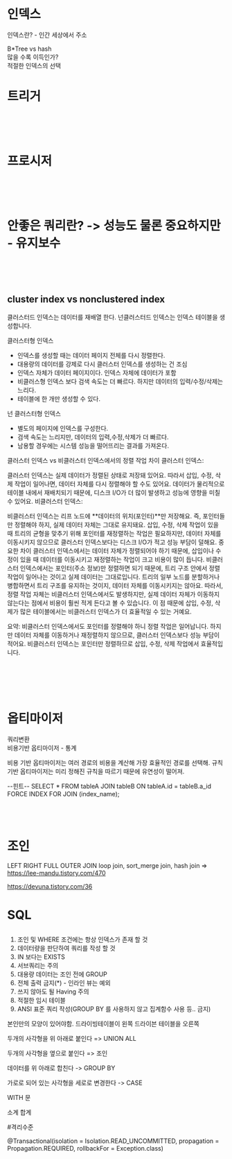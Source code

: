 

# 인덱스

 인덱스란?  - 인간 세상에서 주소

 B*Tree vs hash  
 많을 수록 이득인가?  
 적절한 인덱스의 선택
 
 
 # 트리거  
 <br/>
 <br/>
 <br/>
 
 
 
 # 프로시저  
 <br/>
 <br/>
 <br/>
 
 
 # 안좋은 쿼리란? -> 성능도 물론 중요하지만 - 유지보수  
 <br/>
 <br/>
 <br/>


 ## cluster index vs nonclustered index

 클러스터드 인덱스는 데이터를 재배열 한다.
 넌클러스터드 인덱스는 인덱스 테이블을 생성합니다.


클러스터형 인덱스
- 인덱스를 생성할 때는 데이터 페이지 전체를 다시 정렬한다.
- 대용량의 데이터를 강제로 다시 클러스터 인덱스를 생성하는 건 조심
- 인덱스 자체가 데이터 페이지이다. 인덱스 자체에 데이터가 포함
- 비클러스형 인덱스 보다 검색 속도는 더 빠르다. 하지만 데이터의 입력/수정/삭제는 느리다.
- 테이블에 한 개만 생성할 수 있다.


넌 클러스터형 인덱스
- 별도의 페이지에 인덱스를 구성한다.
- 검색 속도는 느리지만, 데이터의 입력,수정,삭제가 더 빠르다.
- 남용할 경우에는 시스템 성능을 떨어뜨리는 결과를 가져온다.

클러스터 인덱스 vs 비클러스터 인덱스에서의 정렬 작업 차이
클러스터 인덱스:

클러스터 인덱스는 실제 데이터가 정렬된 상태로 저장돼 있어요. 따라서 삽입, 수정, 삭제 작업이 일어나면, 데이터 자체를 다시 정렬해야 할 수도 있어요.
데이터가 물리적으로 테이블 내에서 재배치되기 때문에, 디스크 I/O가 더 많이 발생하고 성능에 영향을 미칠 수 있어요.
비클러스터 인덱스:

비클러스터 인덱스는 리프 노드에 **데이터의 위치(포인터)**만 저장해요. 즉, 포인터들만 정렬해야 하지, 실제 데이터 자체는 그대로 유지돼요.
삽입, 수정, 삭제 작업이 있을 때 트리의 균형을 맞추기 위해 포인터를 재정렬하는 작업은 필요하지만, 데이터 자체를 이동시키지 않으므로 클러스터 인덱스보다는 디스크 I/O가 적고 성능 부담이 덜해요.
중요한 차이
클러스터 인덱스에서는 데이터 자체가 정렬되어야 하기 때문에, 삽입이나 수정이 있을 때 데이터를 이동시키고 재정렬하는 작업이 크고 비용이 많이 듭니다.
비클러스터 인덱스에서는 포인터(주소 정보)만 정렬하면 되기 때문에, 트리 구조 안에서 정렬 작업이 일어나는 것이고 실제 데이터는 그대로입니다. 트리의 일부 노드를 분할하거나 병합하면서 트리 구조를 유지하는 것이지, 데이터 자체를 이동시키지는 않아요.
따라서, 정렬 작업 자체는 비클러스터 인덱스에서도 발생하지만, 실제 데이터 자체가 이동하지 않는다는 점에서 비용이 훨씬 적게 든다고 볼 수 있습니다. 이 점 때문에 삽입, 수정, 삭제가 많은 테이블에서는 비클러스터 인덱스가 더 효율적일 수 있는 거예요.

요약:
비클러스터 인덱스에서도 포인터를 정렬해야 하니 정렬 작업은 일어납니다.
하지만 데이터 자체를 이동하거나 재정렬하지 않으므로, 클러스터 인덱스보다 성능 부담이 적어요.
비클러스터 인덱스는 포인터만 정렬하므로 삽입, 수정, 삭제 작업에서 효율적입니다.

<br/>
<br/>
<br/>
<br/>


# 옵티마이저

쿼리변환  
비용기반 옵티마이저 - 통계  

비용 기반 옵티마이저는 여러 경로의 비용을 계산해 가장 효율적인 경로를 선택해.
규칙 기반 옵티마이저는 미리 정해진 규칙을 따르기 때문에 유연성이 떨어져.

--힌트--
SELECT *
FROM tableA
JOIN tableB ON tableA.id = tableB.a_id
FORCE INDEX FOR JOIN (index_name);
<br/>
<br/>
<br/>
<br/>


# 조인
LEFT
RIGHT
FULL OUTER JOIN
loop join, sort_merge join, hash join => https://lee-mandu.tistory.com/470


https://devuna.tistory.com/36


# SQL

##
1. 조인 및 WHERE 조건에는 항상 인덱스가 존재 할 것
2. 데이터량을 판단하여 쿼리를 작성 할 것
3. IN 보다는 EXISTS
4. 서브쿼리는 주의
5. 대용량 데이터는 조인 전에 GROUP
6. 전체 출력 금지(*) - 인라인 뷰는 예외
7. 쓰지 않아도 될 Having 주의
8. 적절한 임시 테이블
9. ANSI 표준 쿼리 작성(GROUP BY 를 사용하지 않고 집계함수 사용 등.. 금지)   


본인만의 모양이 있어야함.
드라이빙테이블이 왼쪽 드라이븐 테이블을 오른쪽


두개의 사각형을 위 아래로 붙인다 => UNION ALL  

두개의 사각형을 옆으로 붙인다 =>  조인  

데이터를 위 아래로 합친다 -> GROUP BY  

가로로 되어 있는 사각형을 세로로 변경한다 -> CASE  



WITH 문

소계 합계



#격리수준  

@Transactional(isolation = Isolation.READ_UNCOMMITTED, propagation = Propagation.REQUIRED, rollbackFor = Exception.class)


